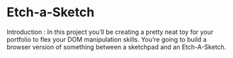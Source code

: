 # Etch-a-Sketch

Introduction :
In this project you’ll be creating a pretty neat toy for your portfolio to flex your DOM manipulation skills. You’re going to build a browser version of something between a sketchpad and an Etch-A-Sketch.
